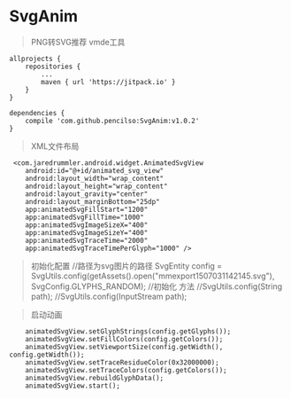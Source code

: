 # SvgAnim
> PNG转SVG推荐 vmde工具

	allprojects {
		repositories {
			...
			maven { url 'https://jitpack.io' }
		}
	}

	dependencies {
		compile 'com.github.pencilso:SvgAnim:v1.0.2'
	}

> XML文件布局

	 <com.jaredrummler.android.widget.AnimatedSvgView
        android:id="@+id/animated_svg_view"
        android:layout_width="wrap_content"
        android:layout_height="wrap_content"
        android:layout_gravity="center"
        android:layout_marginBottom="25dp"
        app:animatedSvgFillStart="1200"
        app:animatedSvgFillTime="1000"
        app:animatedSvgImageSizeX="400"
        app:animatedSvgImageSizeY="400"
        app:animatedSvgTraceTime="2000"
        app:animatedSvgTraceTimePerGlyph="1000" />

> 初始化配置
	 //路径为svg图片的路径
	 SvgEntity config = SvgUtils.config(getAssets().open("mmexport1507031142145.svg"), SvgConfig.GLYPHS_RANDOM);
	 //初始化 方法
	 //SvgUtils.config(String path);
	 //SvgUtils.config(InputStream path);

> 启动动画

	 	animatedSvgView.setGlyphStrings(config.getGlyphs());
        animatedSvgView.setFillColors(config.getColors());
        animatedSvgView.setViewportSize(config.getWidth(), config.getWidth());
        animatedSvgView.setTraceResidueColor(0x32000000);
        animatedSvgView.setTraceColors(config.getColors());
        animatedSvgView.rebuildGlyphData();
        animatedSvgView.start();